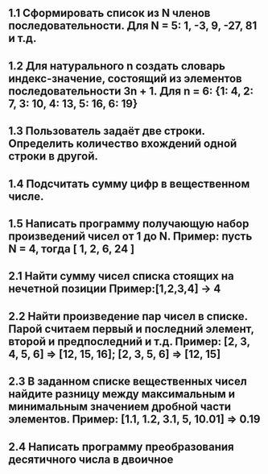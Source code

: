 1.1 Сформировать список из N членов последовательности. Для N = 5: 1, -3, 9, -27, 81 и т.д.
---------
1.2 Для натурального n создать словарь индекс-значение, состоящий из элементов последовательности 3n + 1. Для n = 6: {1: 4, 2: 7, 3: 10, 4: 13, 5: 16, 6: 19}
-------
1.3 Пользователь задаёт две строки. Определить количество вхождений одной строки в другой.
--------
1.4 Подсчитать сумму цифр в вещественном числе.
-----
1.5 Написать программу получающую набор произведений чисел от 1 до N. Пример: пусть N = 4, тогда [ 1, 2, 6, 24 ]   
-----
2.1	Найти сумму чисел списка стоящих на нечетной позиции
Пример:[1,2,3,4] -> 4
--------------
2.2	Найти произведение пар чисел в списке. Парой считаем первый и последний элемент, второй и предпоследний и т.д. 
Пример: [2, 3, 4, 5, 6] => [12, 15, 16]; [2, 3, 5, 6] => [12, 15] 
--------------
2.3	В заданном списке вещественных чисел найдите разницу между максимальным и минимальным значением дробной части элементов. 
Пример: [1.1, 1.2, 3.1, 5, 10.01] => 0.19
-----------
2.4	Написать программу преобразования десятичного числа в двоичное
-------------
